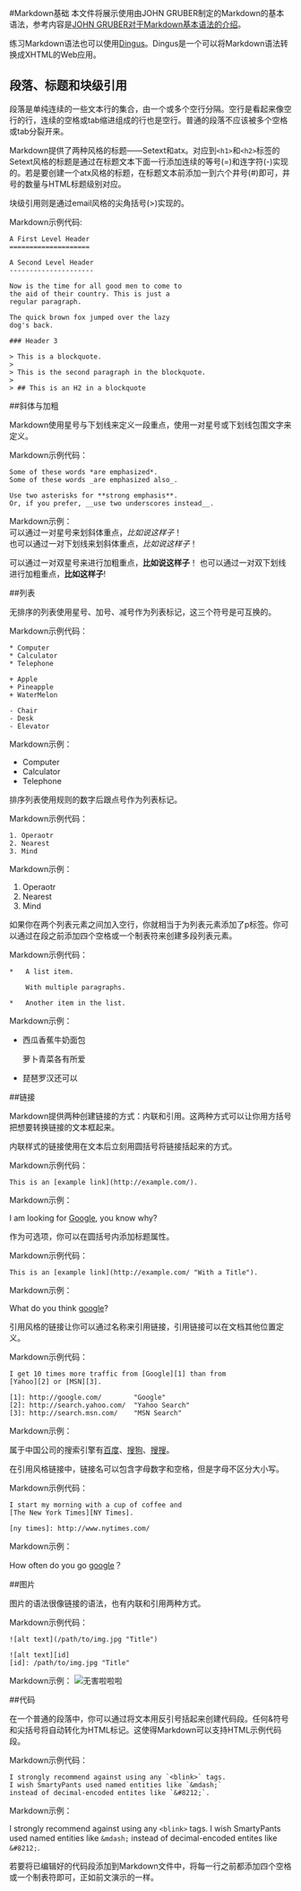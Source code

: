 #Markdown基础
本文件将展示使用由JOHN GRUBER制定的Markdown的基本语法，参考内容是[JOHN GRUBER对于Markdown基本语法的介绍](https://daringfireball.net/projects/markdown/basics)。

练习Markdown语法也可以使用[Dingus](https://daringfireball.net/projects/markdown/dingus)。Dingus是一个可以将Markdown语法转换成XHTML的Web应用。

段落、标题和块级引用
-----------------
段落是单纯连续的一些文本行的集合，由一个或多个空行分隔。空行是看起来像空行的行，连续的空格或tab缩进组成的行也是空行。普通的段落不应该被多个空格或tab分裂开来。

Markdown提供了两种风格的标题——Setext和atx。对应到`<h1>`和`<h2>`标签的Setext风格的标题是通过在标题文本下面一行添加连续的等号(=)和连字符(-)实现的。若是要创建一个atx风格的标题，在标题文本前添加一到六个井号(#)即可，井号的数量与HTML标题级别对应。

块级引用则是通过email风格的尖角括号(>)实现的。

Markdown示例代码:

	A First Level Header
	====================
	
	A Second Level Header
	---------------------
	
	Now is the time for all good men to come to
	the aid of their country. This is just a
	regular paragraph.
	
	The quick brown fox jumped over the lazy
	dog's back.
	
	### Header 3
	
	> This is a blockquote.
	> 
	> This is the second paragraph in the blockquote.
	>
	> ## This is an H2 in a blockquote
	

##斜体与加粗

Markdown使用星号与下划线来定义一段重点，使用一对星号或下划线包围文字来定义。

Markdown示例代码：

	Some of these words *are emphasized*.
	Some of these words _are emphasized also_.
	
	Use two asterisks for **strong emphasis**.
	Or, if you prefer, __use two underscores instead__.
	
Markdown示例：  
可以通过一对星号来划斜体重点，*比如说这样子*！  
也可以通过一对下划线来划斜体重点，_比如说这样子_！

可以通过一对双星号来进行加粗重点，**比如说这样子**！
也可以通过一对双下划线进行加粗重点，__比如这样子__!

##列表

无排序的列表使用星号、加号、减号作为列表标记，这三个符号是可互换的。

Markdown示例代码：

	* Computer
	* Calculator
	* Telephone
	
	+ Apple
	+ Pineapple
	+ WaterMelon
	
	- Chair
	- Desk
	- Elevator

Markdown示例：  

* Computer
* Calculator
* Telephone

排序列表使用规则的数字后跟点号作为列表标记。

Markdown示例代码：

	1. Operaotr
	2. Nearest
	3. Mind

Markdown示例：

1. Operaotr
2. Nearest
3. Mind

如果你在两个列表元素之间加入空行，你就相当于为列表元素添加了p标签。你可以通过在段之前添加四个空格或一个制表符来创建多段列表元素。

Markdown示例代码：

	*   A list item.
	
	    With multiple paragraphs.
	
	*   Another item in the list.

Markdown示例：

*	西瓜香蕉牛奶面包

	萝卜青菜各有所爱
	
*	琵琶罗汉还可以

##链接

Markdown提供两种创建链接的方式：内联和引用。这两种方式可以让你用方括号把想要转换链接的文本框起来。

内联样式的链接使用在文本后立刻用圆括号将链接括起来的方式。

Markdown示例代码：

	This is an [example link](http://example.com/).
	
Markdown示例：
	
I am looking for [Google](http://google.com), you know why?

作为可选项，你可以在圆括号内添加标题属性。

Markdown示例代码：

	This is an [example link](http://example.com/ "With a Title").
	
Markdown示例：

What do you think [google](http://google.com "This is title of google")?
	
引用风格的链接让你可以通过名称来引用链接，引用链接可以在文档其他位置定义。

Markdown示例代码：

	I get 10 times more traffic from [Google][1] than from
	[Yahoo][2] or [MSN][3].
	
	[1]: http://google.com/        "Google"
	[2]: http://search.yahoo.com/  "Yahoo Search"
	[3]: http://search.msn.com/    "MSN Search"
	
Markdown示例：

属于中国公司的搜索引擎有[百度][测试百度]、[搜狗][测试搜狗]、[搜搜][测试搜搜]。

[测试百度]: https://www.baidu.com "百度链接"
[测试搜狗]: https://www.sogou.com "搜狗链接"
[测试搜搜]: https://www.soso.com "搜搜链接"

在引用风格链接中，链接名可以包含字母数字和空格，但是字母不区分大小写。

Markdown示例代码：

	I start my morning with a cup of coffee and
	[The New York Times][NY Times].
	
	[ny times]: http://www.nytimes.com/
	
Markdown示例：

How often do you go [google][Google]？

[gOOGLE]: http://google.com/   "Google Page"

##图片

图片的语法很像链接的语法，也有内联和引用两种方式。

Markdown示例代码：

	![alt text](/path/to/img.jpg "Title")
	
	![alt text][id]
	[id]: /path/to/img.jpg "Title"
	
Markdown示例：
	![无害啦啦啦](https://gimg2.baidu.com/image_search/src=http%3A%2F%2Fimage.biaobaiju.com%2Fuploads%2F20180802%2F00%2F1533141603-CMQsJnpLSb.jpeg&refer=http%3A%2F%2Fimage.biaobaiju.com&app=2002&size=f9999,10000&q=a80&n=0&g=0n&fmt=jpeg?sec=1613201853&t=a1308c2255ac79dc7b5f4c4c4240346c "这是无害的")
	
##代码

在一个普通的段落中，你可以通过将文本用反引号括起来创建代码段。任何&符号和尖括号将自动转化为HTML标记。这使得Markdown可以支持HTML示例代码段。

Markdown示例代码：

	I strongly recommend against using any `<blink>` tags.
	I wish SmartyPants used named entities like `&mdash;`
	instead of decimal-encoded entites like `&#8212;`.
	
Markdown示例：

I strongly recommend against using any `<blink>` tags.
I wish SmartyPants used named entities like `&mdash;`
instead of decimal-encoded entites like `&#8212;`.

若要将已编辑好的代码段添加到Markdown文件中，将每一行之前都添加四个空格或一个制表符即可，正如前文演示的一样。





